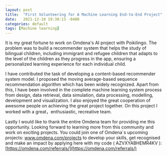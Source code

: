```yaml
---
layout: post
title:  "First Volunteering for A Machine Learning End-to-End Project"
date:   2021-12-10 19:30:13 -0400
categories: default
tags: [Machine learning]
---
```


It is my great fortune to work on Omdena's AI project with Poikilingo. The problem was to build a recommender system that helps the study of bilingual children, including immigrant and refugee children that adapts to the level of the children as they progress in the app, ensuring a personalized learning experience for each individual child.
 
I have contributed the task of developing a content-based recommender system model. I proposed the moving average-based sequence recommendation algorithm which has been widely recognized. Apart from this, I have been involved in the complete machine learning system process from design, data retrieval, data simulation, data processing, modelling, development and visualization. I also enjoyed the great cooperation of awesome people on achieving the great project together. On this project I worked with a great，enthusiastic, recreative team.
 
Lastly I would like to thank the entire Omdena team for providing me this opportunity. Looking forward to learning more from this community and work on exciting projects. You could join one of Omdena´s upcoming projects: www.omdena.com/projects to develop your skills, get recognised and make an impact by applying here with my code ( AZVXYABHEMR4KV ): [https://omdena.com/referrals/](https://omdena.com/referrals/)
